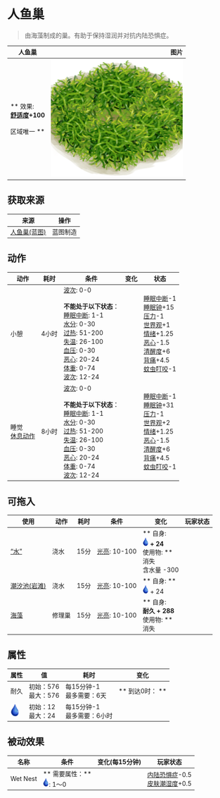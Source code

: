 # 人鱼巢  
> 由海藻制成的巢。有助于保持湿润并对抗内陆恐惧症。  
  
  人鱼巢  |   图片   
 ----  |  ----:   
 ** 效果: **<br>[舒适度](Comfort.md)+100<br><br>** 区域唯一 **  |  <img decoding="async" src="Sprite/MermaidNest.png" href="a.md" style="max-width:300px;max-height:300px;">   
  
## 获取来源  
来源  |  操作  
----  |  ----  
[人鱼巢(蓝图)](Bp_MermaidNest.md)  |  蓝图制造  
## 动作  
动作  |  耗时  |  条件  |  变化  |  状态  
----  |  ----  |  ----  |  ----  |  ----  
小憩<br>  |  4小时  |  [波次](WaveCounter.md): 0-0<br><br>**不能处于以下状态**：<br>[睡眠中断](SleepInterrupt.md): 1-1<br>[水分](Hydration.md): 0-30<br>[过热](Hyperthermia.md): 51-200<br>[失温](Hypothermia.md): 26-100<br>[血压](Blood.md): 0-30<br>[恶心](Nausea.md): 20-24<br>[体重](Weight.md): 0-74<br>[波次](WaveCounter.md): 12-24  |    |  [睡眠中断](SleepInterrupt.md)-1<br>[睡眠钟](SleepClock.md)+15<br>[压力](Stress.md)-1<br>[世界观](Structure.md)+1<br>[情绪](Morale.md)+1.25<br>[恶心](Nausea.md)-1.5<br>[清醒度](Wakefulness.md)+6<br>[背痛](BackPain.md)+4.5<br>[蚊虫叮咬](BugBites.md)-1  
睡觉<br>[休息动作](SleepAction.md)  |  8小时  |  [波次](WaveCounter.md): 0-0<br><br>**不能处于以下状态**：<br>[睡眠中断](SleepInterrupt.md): 1-1<br>[水分](Hydration.md): 0-30<br>[过热](Hyperthermia.md): 51-200<br>[失温](Hypothermia.md): 26-100<br>[血压](Blood.md): 0-30<br>[恶心](Nausea.md): 20-24<br>[体重](Weight.md): 0-74<br>[波次](WaveCounter.md): 12-24  |    |  [睡眠中断](SleepInterrupt.md)-1<br>[睡眠钟](SleepClock.md)+31<br>[压力](Stress.md)-1<br>[世界观](Structure.md)+2<br>[情绪](Morale.md)+1.25<br>[恶心](Nausea.md)-1.5<br>[清醒度](Wakefulness.md)+6<br>[背痛](BackPain.md)+4.5<br>[蚊虫叮咬](BugBites.md)-1  
## 可拖入  
使用  |  动作  |  耗时  |  条件  |  变化  |  玩家状态  
----  |  ----  |  ----  |  ----  |  ----  |  ----  
[“水”](tag_WaterAny.md)  |  浇水  |  15分  |  [光亮](Light.md): 10-100  |  ** 自身: **<br><img decoding="async" src="Sprite/Thirst.png" href="a.md" style="max-width:20px;max-height:20px;"> + 24<br>** 使用物: **<br>消失<br>含水量  -300  |    
[潮汐池(岩滩)](TidePool.md)  |  浇水  |  15分  |  [光亮](Light.md): 10-100  |  ** 自身: **<br><img decoding="async" src="Sprite/Thirst.png" href="a.md" style="max-width:20px;max-height:20px;"> + 24  |    
[海藻](Seaweed.md)  |  修理巢  |  15分  |  [光亮](Light.md): 10-100  |  ** 自身: **<br>耐久 + 288<br>** 使用物: **<br>消失  |    
## 属性   
属性  |  值  |  耗时  |  变化  
----  |  ----  |  ----  |  ----  
耐久  |  初始：576<br>最大：576  |  每15分钟-1<br>最多需要：6天  |  ** 到达0时： **  
<img decoding="async" src="Sprite/Thirst.png" href="a.md" style="max-width:30px;max-height:30px;">  |  初始：12<br>最大：24  |  每15分钟-1<br>最多需要：6小时  |    
## 被动效果  
名称  |  条件  |  变化(每15分钟)  |  玩家状态  
----  |  ----  |  ----  |  ----  
Wet Nest  |  ** 需要属性：**<br><img decoding="async" src="Sprite/Thirst.png" href="a.md" style="max-width:20px;max-height:20px;">: 1～0  |    |  [内陆恐惧症](LandSickness.md)-0.5<br>[皮肤潮湿度](SkinHumidity.md)+0.5  
